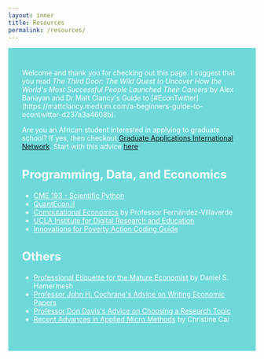 ```yaml
---
layout: inner
title: Resources
permalink: /resources/
---
```


<style>
.container {
  background-color: #6fd9d9; /* Fresh and cool color */
  color: #ffffff; /* White text color */
  padding: 2em; /* Add padding for spacing */
}

.resource-section {
  margin-bottom: 2em; /* Add margin at the bottom of each section */
}

.resource-title {
  font-size: 24px; /* Increase the font size of the section title */
}

.resource-link {
  color: #ffffff; /* White text color */
}
</style>

<div class="container">
  <p>Welcome and thank you for checking out this page. I suggest that you read <em>The Third Door: The Wild Quest to Uncover How the World's Most Successful People Launched Their Careers</em> by Alex Banayan and Dr Matt Clancy's Guide to [#EconTwitter](https://mattclancy.medium.com/a-beginners-guide-to-econtwitter-d237a3a4608b).</p>

  <p>Are you an African student interested in applying to graduate school? If yes, then checkout <a href="http://gain-learning.net/">Graduate Applications International Network</a>. Start with this advice <a href="https://riccardodicato.wordpress.com/2021/04/23/phd_application_tips/">here</a>.</p>

  <h2 class="resource-title">Programming, Data, and Economics</h2>

  <ul class="resource-section">
    <li><a href="http://web.stanford.edu/class/cme193/syllabus.html" class="resource-link">CME 193 - Scientific Python</a></li>
    <li><a href="https://quantecon.org/quantecon-jl/" class="resource-link">QuantEcon.jl</a></li>
    <li><a href="https://www.sas.upenn.edu/~jesusfv/teaching.html" class="resource-link">Computational Economics</a> by Professor Fernández-Villaverde</li>
    <li><a href="https://stats.idre.ucla.edu/stata/" class="resource-link">UCLA Institute for Digital Research and Education</a></li>
    <li><a href="https://povertyaction.github.io/guides/cleaning/readme/" class="resource-link">Innovations for Poverty Action Coding Guide</a></li>
  </ul>

  <h2 class="resource-title">Others</h2>

  <ul class="resource-section">
    <li><a href="https://www.ime.usp.br/~abe/lista/pdfWU48lyxCJK.pdf" class="resource-link">Professional Etiquette for the Mature Economist</a> by Daniel S. Hamermesh</li>
    <li><a href="https://www.fma.org/assets/docs/membercontent/writing_cochrane.pdf" class="resource-link">Professor John H. Cochrane's Advice on Writing Economic Papers</a></li>
    <li><a href="http://www.columbia.edu/~drd28/Thesis%20Research.pdf" class="resource-link">Professor Don Davis's Advice on Choosing a Research Topic</a></li>
    <li><a href="https://jamesahabyona.github.io/applied_micro_methods.pdf" class="resource-link">Recent Advances in Applied Micro Methods</a> by Christine Cai</li>
  </ul>
</div>
